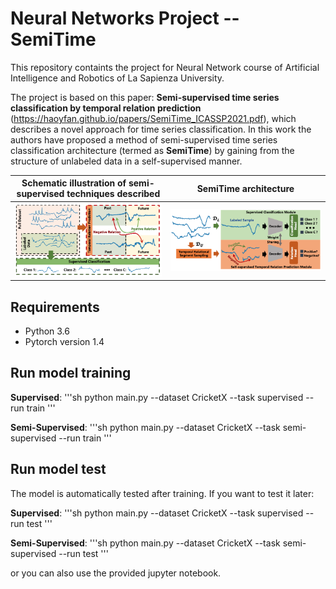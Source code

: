 # Neural Networks Project -- SemiTime

This repository containts the project for Neural Network course of Artificial Intelligence and Robotics of La Sapienza University.

The project is based on this paper: **Semi-supervised time series classification by temporal relation prediction** (https://haoyfan.github.io/papers/SemiTime_ICASSP2021.pdf), which describes a novel approach for time series classification.
In this work the authors have proposed a method of semi-supervised time series classification architecture (termed as **SemiTime**) by gaining from the structure of unlabeled data in a self-supervised manner. 

|Schematic illustration of semi-supervised techniques described| SemiTime architecture|
|--------|--------|
|  ![schematic_illustration](./images/schematic_illustration.png)  |  ![SemiTime_architecture](./images/SemiTime_architecture.png)  |


## Requirements 
* Python 3.6
* Pytorch version 1.4

## Run model training

**Supervised**:
'''sh
python main.py --dataset CricketX --task supervised --run train
'''

**Semi-Supervised**:
'''sh
python main.py --dataset CricketX --task semi-supervised --run train
'''


## Run model test
The model is automatically tested after training. If you want to test it later: 

**Supervised**:
'''sh
python main.py --dataset CricketX --task supervised --run test
'''

**Semi-Supervised**:
'''sh
python main.py --dataset CricketX --task semi-supervised --run test
'''

or you can also use the provided jupyter notebook.